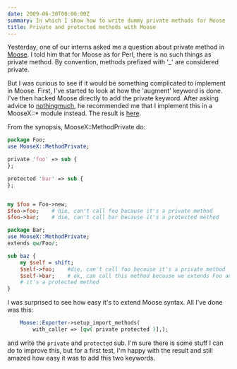 ```yaml
---
date: 2009-06-30T00:00:00Z
summary: In which I show how to write dummy private methods for Moose
title: Private and protected methods with Moose
---
```


Yesterday, one of our interns asked me a question about private method in <a href="http://www.iinteractive.com/moose/">Moose</a>. I told him that for Moose as for Perl, there is no such things as private method. By convention, methods prefixed with '_' are considered private.

But I was curious to see if it would be something complicated to implement in Moose. First, I've started to look at how the 'augment' keyword is done. I've then hacked Moose directly to add the private keyword. After asking advice to <a href="http://blog.woobling.org/">nothingmuch</a>, he recommended me that I implement this in a MooseX::* module instead. The result is <a href="http://git.lumberjaph.net/p5-moosex-methodprivate.git/">here</a>.

From the synopsis, MooseX::MethodPrivate do:

```perl
package Foo;
use MooseX::MethodPrivate;

private 'foo' => sub {
};

protected 'bar' => sub {
};


my $foo = Foo->new;
$foo->foo;    # die, can't call foo because it's a private method
$foo->bar;    # die, can't call bar because it's a protected method

package Bar;
use MooseX::MethodPrivate;
extends qw/Foo/;

sub baz {
    my $self = shift;
    $self->foo;    #die, can't call foo because it's a private method
    $self->bar;    # ok, can call this method because we extends Foo and
    # it's a protected method
}
```

I was surprised to see how easy it's to extend Moose syntax. All I've
done was this:

```perl
    Moose::Exporter->setup_import_methods(
        with_caller => [qw( private protected )],);
```

and write the `private` and `protected` sub. I'm sure there is some stuff I can do to improve this, but for a first test, I'm happy with the result and still amazed how easy it was to add this two keywords.
